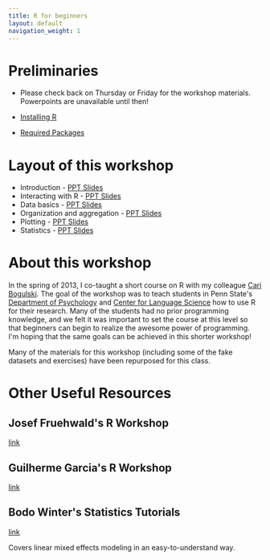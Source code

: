 ```yaml
---
title: R for beginners
layout: default
navigation_weight: 1
---
```


Preliminaries
=============

- Please check back on Thursday or Friday for the workshop materials. Powerpoints are unavailable until then!

- [Installing R](install.html)
- [Required Packages](install.html#Packages)

Layout of this workshop
=======================

- Introduction - [PPT Slides](ppts/01_introduction.pptx)
- Interacting with R - [PPT Slides](ppts/02_interact.pptx)
- Data basics - [PPT Slides](ppts/03_databasics.pptx)
- Organization and aggregation - [PPT Slides](ppts/04_organization.pptx)
- Plotting - [PPT Slides](ppts/05_plotting.pptx)
- Statistics - [PPT Slides](ppts/06_statistics.pptx)

About this workshop
===================

In the spring of 2013, I co-taught a short course on R with my
colleague [Cari Bogulski](http://caribogulski.weebly.com/). The goal
of the workshop was to teach students in Penn State's [Department of
Psychology](http://psych.la.psu.edu/) and [Center for Language
Science](http://cls.psu.edu/) how to use R for their research. Many of
the students had no prior programming knowledge, and we felt it was
important to set the course at this level so that beginners can begin
to realize the awesome power of programming. I'm hoping that the same goals
can be achieved in this shorter workshop!

Many of the materials for this workshop (including some of the fake
datasets and exercises) have been repurposed for this class.


Other Useful Resources
======================

Josef Fruehwald's R Workshop
----------------------------

[link](https://jofrhwld.github.io/rstudy/index.html)

Guilherme Garcia's R Workshop
-----------------------------

[link](https://guilhermegarcia.github.io/rWorkshop/garcia_rWorkshop_complete.html)

Bodo Winter's Statistics Tutorials
----------------------------------

[link](http://www.bodowinter.com/tutorials.html)

Covers linear mixed effects modeling in an easy-to-understand way.
